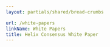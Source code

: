 ```yaml
---
layout: partials/shared/bread-crumbs

url: /white-papers
linkName: White Papers
title: Helix Consensus White Paper
---
```

